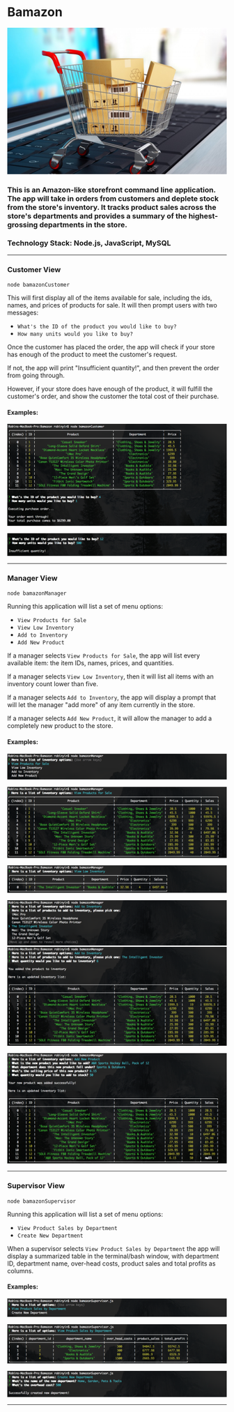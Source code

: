 # Bamazon

![Bamazon App](e-commerce.jpg)

### This is an Amazon-like storefront command line application. The app will take in orders from customers and deplete stock from the store's inventory. It tracks product sales across the store's departments and provides a summary of the highest-grossing departments in the store.

### Technology Stack: Node.js, JavaScript, MySQL

---

### Customer View

```
node bamazonCustomer
```

This will first display all of the items available for sale, including the ids, names, and prices of products for sale. It will then prompt users with two messages:

- `What's the ID of the product you would like to buy?`
- `How many units would you like to buy?`

Once the customer has placed the order, the app will check if your store has enough of the product to meet the customer's request.

If not, the app will print "Insufficient quantity!", and then prevent the order from going through.

However, if your store does have enough of the product, it will fulfill the customer's order, and show the customer the total cost of their purchase.

#### Examples:

![Customer App 01](customer01.png)

![Customer App 02](customer02.png)

---

### Manager View

```
node bamazonManager
```

Running this application will list a set of menu options:

- `View Products for Sale`
- `View Low Inventory`
- `Add to Inventory`
- `Add New Product`

If a manager selects `View Products for Sale`, the app will list every available item: the item IDs, names, prices, and quantities.

If a manager selects `View Low Inventory`, then it will list all items with an inventory count lower than five.

If a manager selects `Add to Inventory`, the app will display a prompt that will let the manager "add more" of any item currently in the store.

If a manager selects `Add New Product`, it will allow the manager to add a completely new product to the store.

#### Examples:

![Manager App 01](manager01.png)

![Manager App 02](manager02.png)

![Manager App 03](manager03.png)

![Manager App 04a](manager04a.png)
![Manager App 04b](manager04b.png)

![Manager App 05](manager05.png)

---

### Supervisor View

```
node bamazonSupervisor
```

Running this application will list a set of menu options:

- `View Product Sales by Department`
- `Create New Department`

When a supervisor selects `View Product Sales by Department` the app will display a summarized table in the terminal/bash window, with department ID, department name, over-head costs, product sales and total profits as columns.

#### Examples:

![Supervisor App 01](supervisor01.png)

![Supervisor App 02](supervisor02.png)

![Supervisor App 03](supervisor03.png)

---
